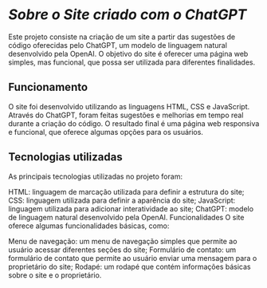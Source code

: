 # *Sobre o Site criado com o ChatGPT*
Este projeto consiste na criação de um site a partir das sugestões de código oferecidas pelo ChatGPT, um modelo de linguagem natural desenvolvido pela OpenAI. O objetivo do site é oferecer uma página web simples, mas funcional, que possa ser utilizada para diferentes finalidades.

## Funcionamento
O site foi desenvolvido utilizando as linguagens HTML, CSS e JavaScript. Através do ChatGPT, foram feitas sugestões e melhorias em tempo real durante a criação do código. O resultado final é uma página web responsiva e funcional, que oferece algumas opções para os usuários.

## Tecnologias utilizadas
As principais tecnologias utilizadas no projeto foram:

HTML: linguagem de marcação utilizada para definir a estrutura do site;
CSS: linguagem utilizada para definir a aparência do site;
JavaScript: linguagem utilizada para adicionar interatividade ao site;
ChatGPT: modelo de linguagem natural desenvolvido pela OpenAI.
Funcionalidades
O site oferece algumas funcionalidades básicas, como:

Menu de navegação: um menu de navegação simples que permite ao usuário acessar diferentes seções do site;
Formulário de contato: um formulário de contato que permite ao usuário enviar uma mensagem para o proprietário do site;
Rodapé: um rodapé que contém informações básicas sobre o site e o proprietário.